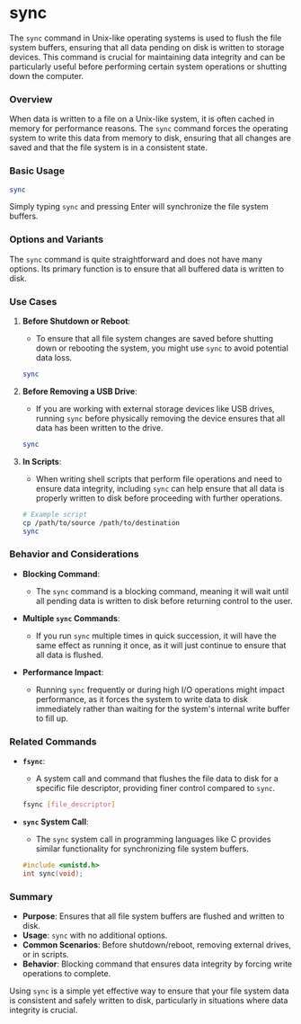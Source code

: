# sync

The `sync` command in Unix-like operating systems is used to flush the file system buffers, ensuring that all data pending on disk is written to storage devices. This command is crucial for maintaining data integrity and can be particularly useful before performing certain system operations or shutting down the computer.

### Overview

When data is written to a file on a Unix-like system, it is often cached in memory for performance reasons. The `sync` command forces the operating system to write this data from memory to disk, ensuring that all changes are saved and that the file system is in a consistent state.

### Basic Usage

```sh
sync
```

Simply typing `sync` and pressing Enter will synchronize the file system buffers.

### Options and Variants

The `sync` command is quite straightforward and does not have many options. Its primary function is to ensure that all buffered data is written to disk.

### Use Cases

1. **Before Shutdown or Reboot**:
   - To ensure that all file system changes are saved before shutting down or rebooting the system, you might use `sync` to avoid potential data loss.

   ```sh
   sync
   ```

2. **Before Removing a USB Drive**:
   - If you are working with external storage devices like USB drives, running `sync` before physically removing the device ensures that all data has been written to the drive.

   ```sh
   sync
   ```

3. **In Scripts**:
   - When writing shell scripts that perform file operations and need to ensure data integrity, including `sync` can help ensure that all data is properly written to disk before proceeding with further operations.

   ```sh
   # Example script
   cp /path/to/source /path/to/destination
   sync
   ```

### Behavior and Considerations

- **Blocking Command**:
  - The `sync` command is a blocking command, meaning it will wait until all pending data is written to disk before returning control to the user.

- **Multiple `sync` Commands**:
  - If you run `sync` multiple times in quick succession, it will have the same effect as running it once, as it will just continue to ensure that all data is flushed.

- **Performance Impact**:
  - Running `sync` frequently or during high I/O operations might impact performance, as it forces the system to write data to disk immediately rather than waiting for the system's internal write buffer to fill up.

### Related Commands

- **`fsync`**:
  - A system call and command that flushes the file data to disk for a specific file descriptor, providing finer control compared to `sync`.

  ```sh
  fsync [file_descriptor]
  ```

- **`sync` System Call**:
  - The `sync` system call in programming languages like C provides similar functionality for synchronizing file system buffers.

  ```c
  #include <unistd.h>
  int sync(void);
  ```

### Summary

- **Purpose**: Ensures that all file system buffers are flushed and written to disk.
- **Usage**: `sync` with no additional options.
- **Common Scenarios**: Before shutdown/reboot, removing external drives, or in scripts.
- **Behavior**: Blocking command that ensures data integrity by forcing write operations to complete.

Using `sync` is a simple yet effective way to ensure that your file system data is consistent and safely written to disk, particularly in situations where data integrity is crucial.
